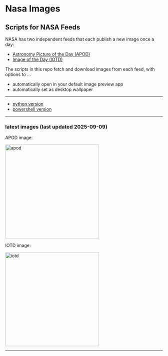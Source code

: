 # Nasa Images

## Scripts for NASA Feeds

NASA has two independent feeds that each publish a new image once a day:

- [Astronomy Picture of the Day (APOD)](https://apod.nasa.gov/apod/)
- [Image of the Day (IOTD)](https://www.nasa.gov/image-of-the-day/)

The scripts in this repo fetch and download images from each feed, with options to ...

- automatically open in your default image preview app
- automatically set as desktop wallpaper

---

- [python version](./python/README.md)
- [powershell version](./powershell/README.md)

---

### latest images (last updated 2025-09-09)

APOD image:

<a href="https://apod.nasa.gov/apod/image/2509/JetIss_nasa_6604.jpg"><img alt="apod" src="https://apod.nasa.gov/apod/image/2509/JetIss_nasa_6604.jpg" height="300" /></a>

IOTD image:

<a href="https://www.nasa.gov/image-detail/iss068e017867/"><img alt="iotd" src="https://www.nasa.gov/wp-content/uploads/2025/09/iss068e017867orig.jpg" height="300" /></a>

---
